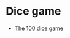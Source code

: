 Dice game
===========================


<ul class="nav flex-column">
  <li class="nav-item"><a href="dicegame/dicegame" class="">The 100 dice game</a></li>
</ul>
